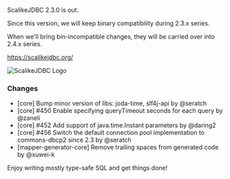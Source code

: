 ScalikeJDBC 2.3.0 is out.

Since this version, we will keep binary compatibility during 2.3.x series.

When we'll bring bin-incompatible changes, they will be carried over into 2.4.x series.

https://scalikejdbc.org/

![ScalikeJDBC Logo](https://scalikejdbc.org/images/logo.png)

### Changes

 - [core] Bump minor version of libs: joda-time, slf4j-api by @seratch
 - [core] #450 Enable specifying queryTimeout seconds for each query by @zaneli
 - [core] #452 Add support of java.time.Instant parameters by @daring2
 - [core] #456 Switch the default connection pool implementation to commons-dbcp2 since 2.3 by @seratch
 - [mapper-generator-core] Remove trailing spaces from generated code by @xuwei-k

Enjoy writing mostly type-safe SQL and get things done!
